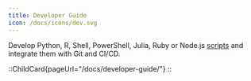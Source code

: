 ```yaml
---
title: Developer Guide
icon: /docs/icons/dev.svg
---
```


Develop Python, R, Shell, PowerShell, Julia, Ruby or Node.js [scripts](/docs/developer-guide) and integrate them with Git and CI/CD.

::ChildCard{pageUrl="/docs/developer-guide/"}
::